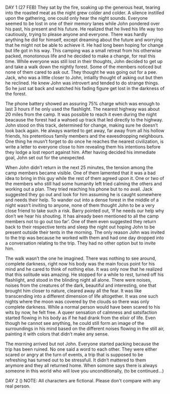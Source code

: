 DAY 1 (27 FEB)
They sat by the fire, soaking up the generous heat, tearing into the roasted meat as the night grew colder and colder. A silence instilled upon the gathering, one could only hear the night sounds. Everyone seemed to be lost in one of their memory lanes while John pondered over his past, his present and his future. He realized that he lived his life way too cautiously, trying to please anyone and everyone. There was hardly anything he did for himself, except dreaming about the future and worrying that he might not be able to achieve it. He had long been hoping for change but life got in his way. This camping was a small retreat from his otherwise packed, monotonous life and he decided to make a change, for real this time. While everyone was still lost in their thoughts, John decided to get up and take a walk down the nightly forest. Some of the members noticed but none of them cared to ask out. They thought he was going out for a pee. Jack, who was a little closer to John, intiallly thought of asking out but then he reclined. He knew John was introvert and tended to do strange things. So he just sat back and watched his fading figure get lost in the darkness of the forest.

The phone battery showed an assuring 75% charge which was enough to last 3 hours if he only used the flashlight. The nearest highway was about 20 miles from the camp. It was possible to reach it even during the night beacause the forest had a wahsed up track that led directly to the highway. John stood on this track, determined for change, making sure he doesn’t look back again. He always wanted to get away, far away from all his hollow friends, his pretentious family members and the eavesdropping neighbours. One thing he musn’t forget to do once he reaches the nearest civilization, is write a letter to everyone close to him revealing them his intentions before they lodge a lost report against him. After having decided his immediate goal, John set out for the unexpected. 

When John didn’t return in the next 25 minutes, the tension among the camp members became visible. One of them lamented that it was a bad idea to bring in this guy while the rest of them agreed upon it. One or two of the members who still had some humanity left tried calming the others and working out a plan. They tried reaching his phone but to no avail. Jack suggested they go out and look for him assuming he is caught somewhere and needs their help. To wander out into a dense forest in the middle of a night wasn’t inviting to anyone, none of them thought John to be a very close friend to take such a risk. Barry pointed out, ‘If he needs our help why don’t we hear his shouting. It has already been mentioned to all the camp members not to go out too far’. One of them even suggested they return back to their respective tents and sleep the night out hoping John to be present outside their tents in the morning.
The only reason John was invited to the trip was because he worked with them and had one day dropped into a conversation relating to the trip. They had no other option but to invite him.

The walk wasn’t the one he imagined. There was nothing to see around, complete darkness, right now his body was the main focus point for his mind and he cared to think of nothing else. It was only now that he realized that this solitude was amazing. He stopped for a while to rest, turned off his flashlight, and stood in the blinding night all alone. There were noises, noises from the creatures of the dark, beautiful and interesting, one that brought him closer to nature, cleared away all the fear. It was like transcending into a different dimension of life altogether. It was one such nights where the moon was covered by the clouds so there was only complete darkness. While a normal person would have been scared to his wits by now, he felt free. A queer sensation of calmness and satsifaction started flowing in his body as if he had drank from the elixir of life. Even though he cannot see anything, he could still form an image of the surroundings in his mind based on the different noises flowing in the still air, painting it with colors that didn’t make any sense.

The morning arrived but not John. Everyone started packing because the trip has been ruined. No one said a word to each other. They were either scared or angry at the turn of events, a trip that is supposed to be refreshing has turned out to be stressfull. It didn’t mattered to them anymore and they all returned home.
When somone says there is always someone in this world who will love you unconditionally, (to be continued...)  

DAY 2 ()
NOTE: All characters are fictional. Please don't compare with any real person. 
